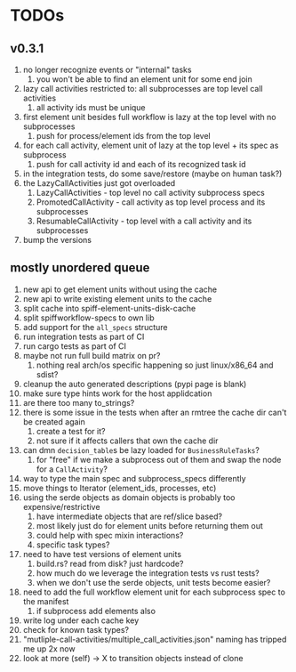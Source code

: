 # TODOs

## v0.3.1

1. no longer recognize events or "internal" tasks
   1. you won't be able to find an element unit for some end join
1. lazy call activities restricted to: all subprocesses are top level call activities
   1. all activity ids must be unique
1. first element unit besides full workflow is lazy at the top level with no subprocesses
   1. push for process/element ids from the top level
1. for each call activity, element unit of lazy at the top level + its spec as subprocess
   1. push for call activity id and each of its recognized task id
1. in the integration tests, do some save/restore (maybe on human task?)
1. the LazyCallActivities just got overloaded
   1. LazyCallActivities - top level no call activity subprocess specs
   1. PromotedCallActivity - call activity as top level process and its subprocesses
   1. ResumableCallActivity - top level with a call activity and its subprocesses
1. bump the versions

## mostly unordered queue

1. new api to get element units without using the cache
1. new api to write existing element units to the cache
1. split cache into spiff-element-units-disk-cache
1. split spiffworkflow-specs to own lib
1. add support for the `all_specs` structure
1. run integration tests as part of CI
1. run cargo tests as part of CI
1. maybe not run full build matrix on pr?
   1. nothing real arch/os specific happening so just linux/x86_64 and sdist?
1. cleanup the auto generated descriptions (pypi page is blank)
1. make sure type hints work for the host applidcation
1. are there too many to_strings?
1. there is some issue in the tests when after an rmtree the cache dir can't be created again
   1. create a test for it?
   1. not sure if it affects callers that own the cache dir
1. can dmn `decision_table`s be lazy loaded for `BusinessRuleTasks`?
   1. for "free" if we make a subprocess out of them and swap the node for a `CallActivity`?
1. way to type the main spec and subprocess_specs differently
1. move things to Iterator (element_ids, processes, etc)
1. using the serde objects as domain objects is probably too expensive/restrictive
   1. have intermediate objects that are ref/slice based?
   1. most likely just do for element units before returning them out
   1. could help with spec mixin interactions?
   1. specific task types?
1. need to have test versions of element units
   1. build.rs? read from disk? just hardcode?
   1. how much do we leverage the integration tests vs rust tests?
   1. when we don't use the serde objects, unit tests become easier?
1. need to add the full workflow element unit for each subprocess spec to the manifest
   1. if subprocess add elements also
1. write log under each cache key
1. check for known task types?
1. "mutliple-call-activities/multiple_call_activities.json" naming has tripped me up 2x now
1. look at more (self) -> X to transition objects instead of clone